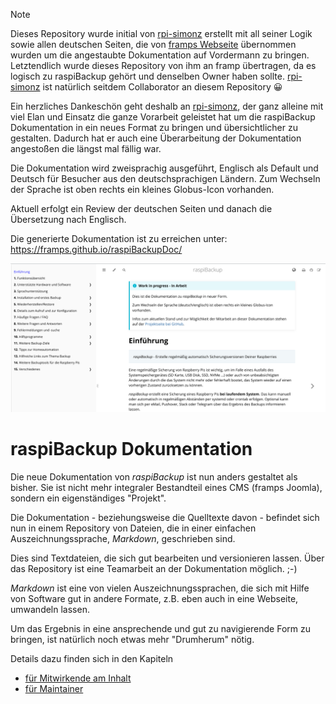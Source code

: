 <!-- Hinweis:
     Hier in der `README.md` und den anderen GitHub-Dateien wird *GitHub Flavored Markdown* verwendet.
     Siehe z.B. https://docs.github.com/de/get-started/writing-on-github/getting-started-with-writing-and-formatting-on-github/basic-writing-and-formatting-syntax
-->

> [!NOTE]
> Dieses Repository wurde initial von [rpi-simonz](https://github.com/rpi-simonz) erstellt mit all seiner Logik
> sowie allen deutschen Seiten, die von [framps Webseite](https://www.linux-tips-and-tricks.de/de/raspibackup) übernommen wurden um die angestaubte Dokumentation auf Vordermann zu bringen. Letztendlich wurde dieses Repository von ihm an framp
> übertragen, da es logisch zu raspiBackup gehört und denselben Owner haben sollte. [rpi-simonz](https://github.com/rpi-simonz) ist natürlich seitdem Collaborator an diesem Repository 😀
> 
> Ein herzliches Dankeschön geht deshalb an [rpi-simonz](https://github.com/rpi-simonz/), der ganz alleine mit viel Elan und Einsatz die ganze Vorarbeit geleistet hat um die raspiBackup
> Dokumentation in ein neues Format zu bringen und übersichtlicher zu gestalten. Dadurch hat er auch eine Überarbeitung der Dokumentation angestoßen die längst 
> mal fällig war.

Die Dokumentation wird zweisprachig ausgeführt, Englisch als Default und Deutsch für Besucher aus den deutschsprachigen Ländern.
Zum Wechseln der Sprache ist oben rechts ein kleines Globus-Icon vorhanden.

Aktuell erfolgt ein Review der deutschen Seiten und danach die Übersetzung nach Englisch.

Die generierte Dokumentation ist zu erreichen unter: https://framps.github.io/raspiBackupDoc/

[![Screenshot von raspiBackupDoc](readme-images/Screenshot_raspiBackupDoc.png)](https://framps.github.io/raspiBackupDoc/)


# raspiBackup Dokumentation

Die neue Dokumentation von *raspiBackup* ist nun anders gestaltet als bisher.
Sie ist nicht mehr integraler Bestandteil eines CMS (framps Joomla),
sondern ein eigenständiges "Projekt".

Die Dokumentation - beziehungsweise die Quelltexte davon - befindet sich nun
in einem Repository von Dateien, die in einer einfachen Auszeichnungssprache,
*Markdown*, geschrieben sind.

Dies sind Textdateien, die sich gut bearbeiten und versionieren lassen.
Über das Repository ist eine Teamarbeit an der Dokumentation möglich. ;-)

*Markdown* ist eine von vielen Auszeichnungssprachen,
die sich mit Hilfe von Software gut in andere Formate,
z.B. eben auch in eine Webseite, umwandeln lassen.

Um das Ergebnis in eine ansprechende und gut zu navigierende Form zu bringen,
ist natürlich noch etwas mehr "Drumherum" nötig.

Details dazu finden sich in den Kapiteln

  - [für Mitwirkende am Inhalt](CONTRIBUTE.md)
  - [für Maintainer](MAINTAIN.md)
